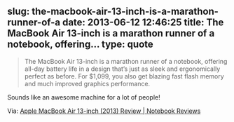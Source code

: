 slug: the-macbook-air-13-inch-is-a-marathon-runner-of-a
date: 2013-06-12 12:46:25
title: The MacBook Air 13-inch is a marathon runner of a notebook, offering...
type: quote
---

> The MacBook Air 13-inch is a marathon runner of a notebook, offering all-day battery life in a design that’s just as sleek and ergonomically perfect as before. For $1,099, you also get blazing fast flash memory and much improved graphics performance.

Sounds like an awesome machine for a lot of people!

 Via: [Apple MacBook Air 13-inch (2013) Review | Notebook Reviews](http://www.laptopmag.com/apple-macbook-air-13-inch-2013.aspx)
